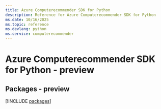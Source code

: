 ```yaml
---
title: Azure Computerecommender SDK for Python
description: Reference for Azure Computerecommender SDK for Python
ms.date: 10/16/2025
ms.topic: reference
ms.devlang: python
ms.service: computerecommender
---
```

# Azure Computerecommender SDK for Python - preview
## Packages - preview
[!INCLUDE [packages](computerecommender-index.md)]